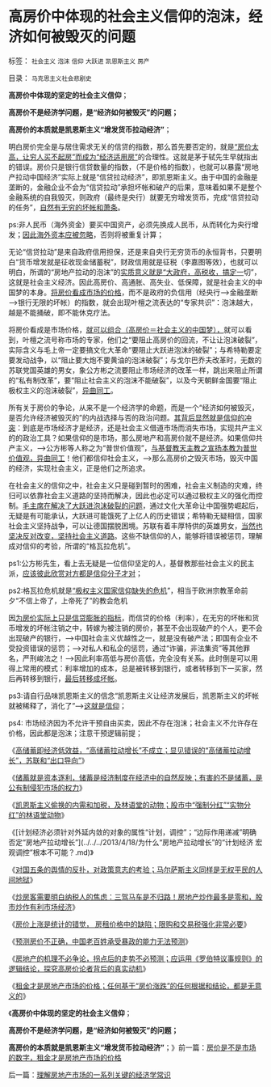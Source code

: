 # 高房价中体现的社会主义信仰的泡沫，经济如何被毁灭的问题

标签： `社会主义` `泡沫` `信仰` `大跃进` `凯恩斯主义` `房产` 

目录： `马克思主义社会悲剧史`

**高房价中体现的坚定的社会主义信仰**；

**高房价不是经济学问题，是“经济如何被毁灭”的问题；**

**高房价的本质就是凯恩斯主义“增发货币拉动经济”**；

明白房价完全是与居住需求无关的信贷的指数，那么首先要否定的，就是[“房价太高，让穷人买不起房”而成为“经济适用房”](../../../2008/12/16/有关人士不宜以民粹的姿态鼓动经济适用房.md)的合理性。这就是茅于轼先生早就指出的错误。房价只是银行信贷数量的指数，（不是价格的指数），也就可以暴露“房地产拉动中国经济”实际上就是“信贷拉动经济”，即凯恩斯主义。由于中国的金融是垄断的，金融企业不会为“信贷拉动”承担坏帐和破产的后果，意味着如果不是整个金融系统的自我毁灭，则政府（最终是央行）就要无穷增发货币，完成“信贷拉动的任务”，[自然有无穷的坏帐和萧条](../../../2009/11/29/大萧条后凯恩斯主义和“坏帐过剩的危机”.md)。

ps:非人民币（海外资金）要买中国资产，必须先换成人民币，从而转化为央行增发；[因此海外资本应被忽略](../../../2012/2/21/国内通货膨胀与国际无关，与任何锚本位无关.md)，否则将被重复计算；

无论“信贷拉动”是来自政府信用担保，还是来自央行无穷货币的永恒背书，只要明白“货币增发就是征收现金储蓄税”，财政信用就是征税（李嘉图等效），也就可以明白，所谓的“房地产拉动的泡沫”的[实质意义就是“大政府，高税收，搞定一](../../../2012/3/14/总理要禁毒，机构毒瘾大发作！.md)切”，这就是社会主义经济。因此高房价、高通胀、高失业、低保障，就是社会主义的中国梦的本身。[将房价看成市场的价格](../../../2013/4/10/“得过且过，那管日后洪水滔天”是中国社会的共识；.md)，而不是政府的负信用（经央行——>金融垄断——>银行无限的坏帐）的指数，就会出现叶檀之流表达的“专家共识”：泡沫越大，越是不能捅破，即不能休克疗法。

将房价看成是市场价格，[就可以组合（高房价＝社会主义的中国梦），](../../../2013/2/12/“市场总能擦屁股”之“要死！老百姓先死”.md)就可以看到，叶檀之流号称市场的专家，他们之“要阻止高房价的回流，不让让泡沫破裂”，实际含义与毛上帝一定要搞文化大革命“要阻止大跃进泡沫的破裂”；与希特勒要定要发动战争，以“阻止要大炮不要黄油的泡沫破裂”；与戈尔巴乔夫改革时，无数的苏联党国英雄的男女，象公方彬之流要阻止市场经济的改革一样，跳出来阻止所谓的“私有制改革”，要“阻止社会主义的泡沫不能破裂”，以及今天朝鲜金国要“阻止极权主义的泡沫破裂”，[异曲同工](http://darthvad.blog.163.com/blog/static/53399470201110423842942/)。

所有关于房价的争论，从来不是一个经济学的命题，而是一个“经济如何被毁灭，是否允许经济被毁灭的”的内战选择与否的政治问题。[其背后显然就是信仰的冲突](../../../2013/8/23/人权是不可让渡的，信仰就必定是个体的.md)：到底是市场经济才是经济，还是社会主义借道市场而消失市场，实现共产主义的的政治工具？如果信仰的是市场，那么房地产和高房价就不是经济。如果信仰共产主义，——>公方彬等人称之为“普世价值观”，[与基督教天主教之宣扬本教为普世价值观，异曲同工](../../../2011/9/2/普世帝国的天下主义.md)！他们都信仰社会主义，——>那么高房价之毁灭市场，毁灭中国的经济，实现社会主义，正是他们之所追求。

在社会主义的信仰之中，社会主义只是碰到暂时的困难，社会主义制造的灾难，终归可以依靠社会主义道路的坚持而解决，因此也必定可以通过极权主义的强化而控制。[毛主席在解决了大跃进泡沫破裂的问题](../../../2009/7/3/看看毛主席是怎样发动文革反腐的.md)，通过文化大革命让中国强势崛起后，无疑是有可能承认，大跃进可能饿死了上亿人的历史错误；希特勒无疑相信，国家社会主义坚持战争，可以让德国摆脱困境。苏联有着丰厚特供的英雄男女，[当然也坚决反对改变，坚持社会主义道路](../../../2012/5/12/戈尔巴乔夫改革失败和魏玛德国纳粹化的共同机理.md)。这些不缺信仰的人，能够将错误被惩罚，理解成对信仰的考验，所谓的“格瓦拉危机”。

ps1:公方彬先生，看上去无疑是一位信仰坚定的人，基督教那些社会主义的民主派，[应该彼此欣赏对方都是信仰分子才对](../../../2010/11/3/“政治改革”必须首先在法学中精确定义.md)；

ps2:格瓦拉危机就是[“极权主义国家信仰缺失的危机](../../../2010/10/14/人权利益和意识形态泾渭分明.md)”，相当于欧洲宗教革命前夕“不信上帝了，上帝死了”的教会危机

因[为房价实际上只是信贷膨胀的指标](../../../2013/8/22/房价上涨是统计的错觉，房租价格指数中的统计缺陷.md)，而信贷的价格（利率），在无穷的坏帐和货币增发的坏帐注销之中，转嫁为被注销的房价，甚至不会出现破产的个人，更不会出现破产的银行，——>中国社会主义优越性之一，就是没有破产法；即国有企业不受投资错误的惩罚；——>对私人和私企的惩罚，通过“诈骗，非法集资”等其他罪名，严刑峻法之！——>因此利率高低与房价高低，完全没有关系。此时倒是可以用得上常用的模式：利率增加的成本，总是被转移到银行，或者转移到下一买家，然后再转移到银行，[最后转移成坏帐](../../../2008/6/8/天地良心！房价终究会涨的.md)。

ps3:请自行品味凯恩斯主义的信念“凯恩斯主义让经济发展后，凯恩斯主义的坏帐就被稀释了，消化了”——>[这就是信仰](../../../2011/12/7/寅吃卯粮能拉动经济吗？免费的午餐将有什么后果？.md)；

ps4:
市场经济因为不允许干预自由买卖，因此不存在泡沫；社会主义不允许存在价格，因此都是泡沫；注意干预逻辑前提；

《[高储蓄即经济低效益，“高储蓄拉动增长”不成立；显见错误的“高储蓄拉动增长”，苏联和“出口导向”](../../../2013/4/17/显见错误的“高储蓄拉动增长”，苏联和“出口导向”；.md)》

《[储蓄就是资本逐利，储蓄是经济制度在经济中的自然反映；有害的不是储蓄，是公有制侵犯市场的权力](../../../2013/4/17/“储蓄”就是“资本逐利”,及“储蓄是否有利增长，还是有害”的哲学命题.md)》

《[凯恩斯主义偷换的内需和加税，及林语堂的动物；股市中“强制分红”“实物分红”的林语堂动物](../../../2013/4/17/凯恩斯主义偷换的内需，强制分红的愚暴贱民.md)》

《[计划经济必须针对外延内敛的对象的属性“计划，调控”；“边际作用递减”明确否定“房地产拉动增长”](../../../2013/4/18/为什么“房地产拉动增长”的“计划经济 宏观调控”根本不可能？.md)》

《[对国五条的舆情的反扑，对政策意志的考验；马尔萨斯主义同样是无权平民的人间地狱](../../../2013/3/4/对国五条的民粹反扑，是对政策意志的考验.md)》

《[炒房客需要明白纳税人的焦虑：三驾马车是不归路！房地产炒作最多是零和，股市炒作有利市场经济](../../../2013/3/4/炒房客需要理解纳税人的焦虑：三驾马车是不归路！.md)》

《[房价上涨是统计的错觉，
房租价格中的缺陷；限购和交易税强化非常必要](../../../2013/8/22/房价上涨是统计的错觉，房租价格指数中的统计缺陷.md)》

《[预测房价不正确，中国老百姓承受暴政的能力无法预测](../../../2013/8/22/预测房价不正确，中国老百姓承受能力无法预测.md)》

《[房地产的机理不必争论，拐点后的走势不必预测；应运用《罗伯特议事规则》的逻辑结论，探究高房价论者背后的真实动机](../../../2013/8/24/《罗伯特议事规则》的逻辑结论，探究高房价论者真实动机.md)》

《[租金才是房地产市场的价格；任何基于“房价涨跌”的任何根据和结论，都是无意义的](../../../2013/8/24/房价是不是市场的数字，租金才是房地产市场的价格.md)》

《**高房价中体现的坚定的社会主义信仰**；

**高房价不是经济学问题，是“经济如何被毁灭”的问题；**

**高房价的本质就是凯恩斯主义“增发货币拉动经济”**；》前一篇：[房价是不是市场的数字，租金才是房地产市场的价格](../../../2013/8/24/房价是不是市场的数字，租金才是房地产市场的价格.md)

后一篇：[理解房地产市场的一系列关键的经济学常识](../../../2013/8/24/理解房地产市场的一系列关键的经济学常识.md)